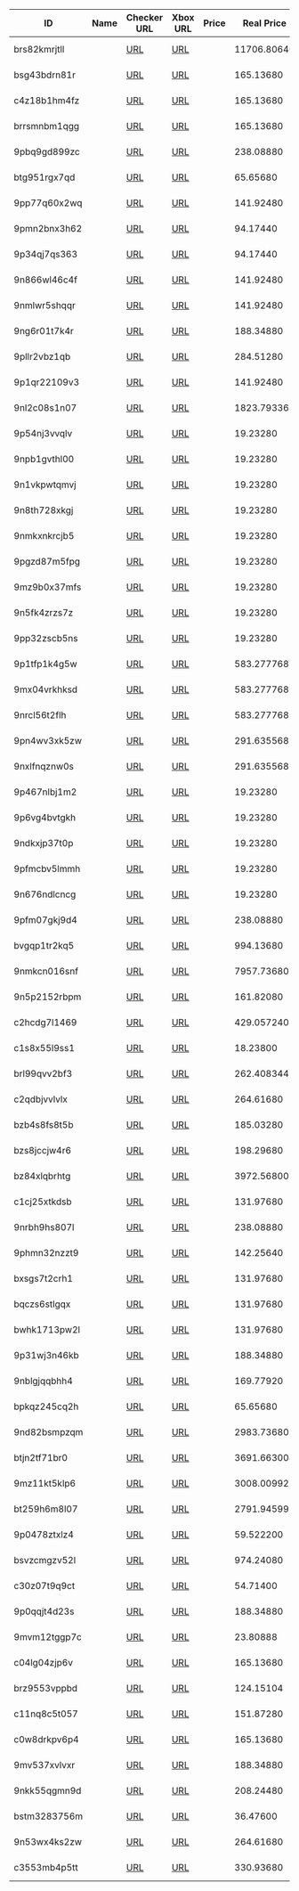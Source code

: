| ID | Name | Checker URL | Xbox URL | Price | Real Price | Discount | Ends in | Original Cur | Country |
|-|-|-|-|-|-|-|-|-|-|
| brs82kmrjtll   |     | [URL](https://xbox-store-checker.com/en/game/compare/a/brs82kmrjtll)   | [URL](https://www.xbox.com/es-AR/games/store/a/brs82kmrjtll)   |     | 11706.80640    |    |    | ARS 17652.0   |    |
| bsg43bdrn81r   |     | [URL](https://xbox-store-checker.com/en/game/compare/a/bsg43bdrn81r)   | [URL](https://www.xbox.com/es-AR/games/store/a/bsg43bdrn81r)   |     | 165.13680    |    |    | ARS 249.0   |    |
| c4z18b1hm4fz   |     | [URL](https://xbox-store-checker.com/en/game/compare/a/c4z18b1hm4fz)   | [URL](https://www.xbox.com/es-AR/games/store/a/c4z18b1hm4fz)   |     | 165.13680    |    |    | ARS 249.0   |    |
| brrsmnbm1qgg   |     | [URL](https://xbox-store-checker.com/en/game/compare/a/brrsmnbm1qgg)   | [URL](https://www.xbox.com/es-AR/games/store/a/brrsmnbm1qgg)   |     | 165.13680    |    |    | ARS 249.0   |    |
| 9pbq9gd899zc   |     | [URL](https://xbox-store-checker.com/en/game/compare/a/9pbq9gd899zc)   | [URL](https://www.xbox.com/es-AR/games/store/a/9pbq9gd899zc)   |     | 238.08880    |    |    | ARS 359.0   |    |
| btg951rgx7qd   |     | [URL](https://xbox-store-checker.com/en/game/compare/a/btg951rgx7qd)   | [URL](https://www.xbox.com/es-AR/games/store/a/btg951rgx7qd)   |     | 65.65680    |    |    | ARS 99.0   |    |
| 9pp77q60x2wq   |     | [URL](https://xbox-store-checker.com/en/game/compare/a/9pp77q60x2wq)   | [URL](https://www.xbox.com/es-AR/games/store/a/9pp77q60x2wq)   |     | 141.92480    |    |    | ARS 214.0   |    |
| 9pmn2bnx3h62   |     | [URL](https://xbox-store-checker.com/en/game/compare/a/9pmn2bnx3h62)   | [URL](https://www.xbox.com/es-AR/games/store/a/9pmn2bnx3h62)   |     | 94.17440    |    |    | ARS 142.0   |    |
| 9p34qj7qs363   |     | [URL](https://xbox-store-checker.com/en/game/compare/a/9p34qj7qs363)   | [URL](https://www.xbox.com/es-AR/games/store/a/9p34qj7qs363)   |     | 94.17440    |    |    | ARS 142.0   |    |
| 9n866wl46c4f   |     | [URL](https://xbox-store-checker.com/en/game/compare/a/9n866wl46c4f)   | [URL](https://www.xbox.com/es-AR/games/store/a/9n866wl46c4f)   |     | 141.92480    |    |    | ARS 214.0   |    |
| 9nmlwr5shqqr   |     | [URL](https://xbox-store-checker.com/en/game/compare/a/9nmlwr5shqqr)   | [URL](https://www.xbox.com/es-AR/games/store/a/9nmlwr5shqqr)   |     | 141.92480    |    |    | ARS 214.0   |    |
| 9ng6r01t7k4r   |     | [URL](https://xbox-store-checker.com/en/game/compare/a/9ng6r01t7k4r)   | [URL](https://www.xbox.com/es-AR/games/store/a/9ng6r01t7k4r)   |     | 188.34880    |    |    | ARS 284.0   |    |
| 9pllr2vbz1qb   |     | [URL](https://xbox-store-checker.com/en/game/compare/a/9pllr2vbz1qb)   | [URL](https://www.xbox.com/es-AR/games/store/a/9pllr2vbz1qb)   |     | 284.51280    |    |    | ARS 429.0   |    |
| 9p1qr22109v3   |     | [URL](https://xbox-store-checker.com/en/game/compare/a/9p1qr22109v3)   | [URL](https://www.xbox.com/es-AR/games/store/a/9p1qr22109v3)   |     | 141.92480    |    |    | ARS 214.0   |    |
| 9nl2c08s1n07   |     | [URL](https://xbox-store-checker.com/en/game/compare/a/9nl2c08s1n07)   | [URL](https://www.xbox.com/es-AR/games/store/a/9nl2c08s1n07)   |     | 1823.793368    |    |    | ARS 2749.99   |    |
| 9p54nj3vvqlv   |     | [URL](https://xbox-store-checker.com/en/game/compare/a/9p54nj3vvqlv)   | [URL](https://www.xbox.com/es-AR/games/store/a/9p54nj3vvqlv)   |     | 19.23280    |    |    | ARS 29.0   |    |
| 9npb1gvthl00   |     | [URL](https://xbox-store-checker.com/en/game/compare/a/9npb1gvthl00)   | [URL](https://www.xbox.com/es-AR/games/store/a/9npb1gvthl00)   |     | 19.23280    |    |    | ARS 29.0   |    |
| 9n1vkpwtqmvj   |     | [URL](https://xbox-store-checker.com/en/game/compare/a/9n1vkpwtqmvj)   | [URL](https://www.xbox.com/es-AR/games/store/a/9n1vkpwtqmvj)   |     | 19.23280    |    |    | ARS 29.0   |    |
| 9n8th728xkgj   |     | [URL](https://xbox-store-checker.com/en/game/compare/a/9n8th728xkgj)   | [URL](https://www.xbox.com/es-AR/games/store/a/9n8th728xkgj)   |     | 19.23280    |    |    | ARS 29.0   |    |
| 9nmkxnkrcjb5   |     | [URL](https://xbox-store-checker.com/en/game/compare/a/9nmkxnkrcjb5)   | [URL](https://www.xbox.com/es-AR/games/store/a/9nmkxnkrcjb5)   |     | 19.23280    |    |    | ARS 29.0   |    |
| 9pgzd87m5fpg   |     | [URL](https://xbox-store-checker.com/en/game/compare/a/9pgzd87m5fpg)   | [URL](https://www.xbox.com/es-AR/games/store/a/9pgzd87m5fpg)   |     | 19.23280    |    |    | ARS 29.0   |    |
| 9mz9b0x37mfs   |     | [URL](https://xbox-store-checker.com/en/game/compare/a/9mz9b0x37mfs)   | [URL](https://www.xbox.com/es-AR/games/store/a/9mz9b0x37mfs)   |     | 19.23280    |    |    | ARS 29.0   |    |
| 9n5fk4zrzs7z   |     | [URL](https://xbox-store-checker.com/en/game/compare/a/9n5fk4zrzs7z)   | [URL](https://www.xbox.com/es-AR/games/store/a/9n5fk4zrzs7z)   |     | 19.23280    |    |    | ARS 29.0   |    |
| 9pp32zscb5ns   |     | [URL](https://xbox-store-checker.com/en/game/compare/a/9pp32zscb5ns)   | [URL](https://www.xbox.com/es-AR/games/store/a/9pp32zscb5ns)   |     | 19.23280    |    |    | ARS 29.0   |    |
| 9p1tfp1k4g5w   |     | [URL](https://xbox-store-checker.com/en/game/compare/a/9p1tfp1k4g5w)   | [URL](https://www.xbox.com/es-AR/games/store/a/9p1tfp1k4g5w)   |     | 583.277768    |    |    | ARS 879.49   |    |
| 9mx04vrkhksd   |     | [URL](https://xbox-store-checker.com/en/game/compare/a/9mx04vrkhksd)   | [URL](https://www.xbox.com/es-AR/games/store/a/9mx04vrkhksd)   |     | 583.277768    |    |    | ARS 879.49   |    |
| 9nrcl56t2flh   |     | [URL](https://xbox-store-checker.com/en/game/compare/a/9nrcl56t2flh)   | [URL](https://www.xbox.com/es-AR/games/store/a/9nrcl56t2flh)   |     | 583.277768    |    |    | ARS 879.49   |    |
| 9pn4wv3xk5zw   |     | [URL](https://xbox-store-checker.com/en/game/compare/a/9pn4wv3xk5zw)   | [URL](https://www.xbox.com/es-AR/games/store/a/9pn4wv3xk5zw)   |     | 291.635568    |    |    | ARS 439.74   |    |
| 9nxlfnqznw0s   |     | [URL](https://xbox-store-checker.com/en/game/compare/a/9nxlfnqznw0s)   | [URL](https://www.xbox.com/es-AR/games/store/a/9nxlfnqznw0s)   |     | 291.635568    |    |    | ARS 439.74   |    |
| 9p467nlbj1m2   |     | [URL](https://xbox-store-checker.com/en/game/compare/a/9p467nlbj1m2)   | [URL](https://www.xbox.com/es-AR/games/store/a/9p467nlbj1m2)   |     | 19.23280    |    |    | ARS 29.0   |    |
| 9p6vg4bvtgkh   |     | [URL](https://xbox-store-checker.com/en/game/compare/a/9p6vg4bvtgkh)   | [URL](https://www.xbox.com/es-AR/games/store/a/9p6vg4bvtgkh)   |     | 19.23280    |    |    | ARS 29.0   |    |
| 9ndkxjp37t0p   |     | [URL](https://xbox-store-checker.com/en/game/compare/a/9ndkxjp37t0p)   | [URL](https://www.xbox.com/es-AR/games/store/a/9ndkxjp37t0p)   |     | 19.23280    |    |    | ARS 29.0   |    |
| 9pfmcbv5lmmh   |     | [URL](https://xbox-store-checker.com/en/game/compare/a/9pfmcbv5lmmh)   | [URL](https://www.xbox.com/es-AR/games/store/a/9pfmcbv5lmmh)   |     | 19.23280    |    |    | ARS 29.0   |    |
| 9n676ndlcncg   |     | [URL](https://xbox-store-checker.com/en/game/compare/a/9n676ndlcncg)   | [URL](https://www.xbox.com/es-AR/games/store/a/9n676ndlcncg)   |     | 19.23280    |    |    | ARS 29.0   |    |
| 9pfm07gkj9d4   |     | [URL](https://xbox-store-checker.com/en/game/compare/a/9pfm07gkj9d4)   | [URL](https://www.xbox.com/es-AR/games/store/a/9pfm07gkj9d4)   |     | 238.08880    |    |    | ARS 359.0   |    |
| bvgqp1tr2kq5   |     | [URL](https://xbox-store-checker.com/en/game/compare/a/bvgqp1tr2kq5)   | [URL](https://www.xbox.com/es-AR/games/store/a/bvgqp1tr2kq5)   |     | 994.13680    |    |    | ARS 1499.0   |    |
| 9nmkcn016snf   |     | [URL](https://xbox-store-checker.com/en/game/compare/a/9nmkcn016snf)   | [URL](https://www.xbox.com/es-AR/games/store/a/9nmkcn016snf)   |     | 7957.73680    |    |    | ARS 11999.0   |    |
| 9n5p2152rbpm   |     | [URL](https://xbox-store-checker.com/en/game/compare/a/9n5p2152rbpm)   | [URL](https://www.xbox.com/es-AR/games/store/a/9n5p2152rbpm)   |     | 161.82080    |    |    | ARS 244.0   |    |
| c2hcdg7l1469   |     | [URL](https://xbox-store-checker.com/en/game/compare/a/c2hcdg7l1469)   | [URL](https://www.xbox.com/es-AR/games/store/a/c2hcdg7l1469)   |     | 429.057240    |    | 2023-11-01T09:59:59Z   | ARS 646.95   |    |
| c1s8x55l9ss1   |     | [URL](https://xbox-store-checker.com/en/game/compare/a/c1s8x55l9ss1)   | [URL](https://www.xbox.com/es-AR/games/store/a/c1s8x55l9ss1)   |     | 18.23800    |    |    | ARS 27.5   |    |
| brl99qvv2bf3   |     | [URL](https://xbox-store-checker.com/en/game/compare/a/brl99qvv2bf3)   | [URL](https://www.xbox.com/es-AR/games/store/a/brl99qvv2bf3)   |     | 262.408344    |    |    | ARS 395.67   |    |
| c2qdbjvvlvlx   |     | [URL](https://xbox-store-checker.com/en/game/compare/a/c2qdbjvvlvlx)   | [URL](https://www.xbox.com/es-AR/games/store/a/c2qdbjvvlvlx)   |     | 264.61680    |    |    | ARS 399.0   |    |
| bzb4s8fs8t5b   |     | [URL](https://xbox-store-checker.com/en/game/compare/a/bzb4s8fs8t5b)   | [URL](https://www.xbox.com/es-AR/games/store/a/bzb4s8fs8t5b)   |     | 185.03280    |    |    | ARS 279.0   |    |
| bzs8jccjw4r6   |     | [URL](https://xbox-store-checker.com/en/game/compare/a/bzs8jccjw4r6)   | [URL](https://www.xbox.com/es-AR/games/store/a/bzs8jccjw4r6)   |     | 198.29680    |    |    | ARS 299.0   |    |
| bz84xlqbrhtg   |     | [URL](https://xbox-store-checker.com/en/game/compare/a/bz84xlqbrhtg)   | [URL](https://www.xbox.com/es-AR/games/store/a/bz84xlqbrhtg)   |     | 3972.56800    |    |    | ARS 5990.0   |    |
| c1cj25xtkdsb   |     | [URL](https://xbox-store-checker.com/en/game/compare/a/c1cj25xtkdsb)   | [URL](https://www.xbox.com/es-AR/games/store/a/c1cj25xtkdsb)   |     | 131.97680    |    |    | ARS 199.0   |    |
| 9nrbh9hs807l   |     | [URL](https://xbox-store-checker.com/en/game/compare/a/9nrbh9hs807l)   | [URL](https://www.xbox.com/es-AR/games/store/a/9nrbh9hs807l)   |     | 238.08880    |    |    | ARS 359.0   |    |
| 9phmn32nzzt9   |     | [URL](https://xbox-store-checker.com/en/game/compare/a/9phmn32nzzt9)   | [URL](https://www.xbox.com/es-AR/games/store/a/9phmn32nzzt9)   |     | 142.25640    |    | 2023-10-30T23:59:59Z   | ARS 214.5   |    |
| bxsgs7t2crh1   |     | [URL](https://xbox-store-checker.com/en/game/compare/a/bxsgs7t2crh1)   | [URL](https://www.xbox.com/es-AR/games/store/a/bxsgs7t2crh1)   |     | 131.97680    |    |    | ARS 199.0   |    |
| bqczs6stlgqx   |     | [URL](https://xbox-store-checker.com/en/game/compare/a/bqczs6stlgqx)   | [URL](https://www.xbox.com/es-AR/games/store/a/bqczs6stlgqx)   |     | 131.97680    |    | 2023-10-30T23:59:59Z   | ARS 199.0   |    |
| bwhk1713pw2l   |     | [URL](https://xbox-store-checker.com/en/game/compare/a/bwhk1713pw2l)   | [URL](https://www.xbox.com/es-AR/games/store/a/bwhk1713pw2l)   |     | 131.97680    |    |    | ARS 199.0   |    |
| 9p31wj3n46kb   |     | [URL](https://xbox-store-checker.com/en/game/compare/a/9p31wj3n46kb)   | [URL](https://www.xbox.com/es-AR/games/store/a/9p31wj3n46kb)   |     | 188.34880    |    |    | ARS 284.0   |    |
| 9nblgjqqbhh4   |     | [URL](https://xbox-store-checker.com/en/game/compare/a/9nblgjqqbhh4)   | [URL](https://www.xbox.com/es-AR/games/store/a/9nblgjqqbhh4)   |     | 169.77920    |    |    | ARS 256.0   |    |
| bpkqz245cq2h   |     | [URL](https://xbox-store-checker.com/en/game/compare/a/bpkqz245cq2h)   | [URL](https://www.xbox.com/es-AR/games/store/a/bpkqz245cq2h)   |     | 65.65680    |    |    | ARS 99.0   |    |
| 9nd82bsmpzqm   |     | [URL](https://xbox-store-checker.com/en/game/compare/a/9nd82bsmpzqm)   | [URL](https://www.xbox.com/es-AR/games/store/a/9nd82bsmpzqm)   |     | 2983.73680    |    |    | ARS 4499.0   |    |
| btjn2tf71br0   |     | [URL](https://xbox-store-checker.com/en/game/compare/a/btjn2tf71br0)   | [URL](https://www.xbox.com/es-AR/games/store/a/btjn2tf71br0)   |     | 3691.663008    |    | 2023-11-01T09:59:59Z   | ARS 5566.44   |    |
| 9mz11kt5klp6   |     | [URL](https://xbox-store-checker.com/en/game/compare/a/9mz11kt5klp6)   | [URL](https://www.xbox.com/es-AR/games/store/a/9mz11kt5klp6)   |     | 3008.00992    |    | 2023-11-01T09:59:59Z   | ARS 4535.6   |    |
| bt259h6m8l07   |     | [URL](https://xbox-store-checker.com/en/game/compare/a/bt259h6m8l07)   | [URL](https://www.xbox.com/es-AR/games/store/a/bt259h6m8l07)   |     | 2791.945992    |    | 2023-11-01T09:59:59Z   | ARS 4209.81   |    |
| 9p0478ztxlz4   |     | [URL](https://xbox-store-checker.com/en/game/compare/a/9p0478ztxlz4)   | [URL](https://www.xbox.com/es-AR/games/store/a/9p0478ztxlz4)   |     | 59.522200    |    | 2023-11-01T09:59:59Z   | ARS 89.75   |    |
| bsvzcmgzv52l   |     | [URL](https://xbox-store-checker.com/en/game/compare/a/bsvzcmgzv52l)   | [URL](https://www.xbox.com/es-AR/games/store/a/bsvzcmgzv52l)   |     | 974.24080    |    |    | ARS 1469.0   |    |
| c30z07t9q9ct   |     | [URL](https://xbox-store-checker.com/en/game/compare/a/c30z07t9q9ct)   | [URL](https://www.xbox.com/es-AR/games/store/a/c30z07t9q9ct)   |     | 54.71400    |    |    | ARS 82.5   |    |
| 9p0qqjt4d23s   |     | [URL](https://xbox-store-checker.com/en/game/compare/a/9p0qqjt4d23s)   | [URL](https://www.xbox.com/es-AR/games/store/a/9p0qqjt4d23s)   |     | 188.34880    |    |    | ARS 284.0   |    |
| 9mvm12tggp7c   |     | [URL](https://xbox-store-checker.com/en/game/compare/a/9mvm12tggp7c)   | [URL](https://www.xbox.com/es-AR/games/store/a/9mvm12tggp7c)   |     | 23.80888    |    | 2023-10-31T09:59:59Z   | ARS 35.9   |    |
| c04lg04zjp6v   |     | [URL](https://xbox-store-checker.com/en/game/compare/a/c04lg04zjp6v)   | [URL](https://www.xbox.com/es-AR/games/store/a/c04lg04zjp6v)   |     | 165.13680    |    | 2099-12-31T02:59:59Z   | ARS 249.0   |    |
| brz9553vppbd   |     | [URL](https://xbox-store-checker.com/en/game/compare/a/brz9553vppbd)   | [URL](https://www.xbox.com/es-AR/games/store/a/brz9553vppbd)   |     | 124.15104    |    | 2023-10-31T09:59:59Z   | ARS 187.2   |    |
| c11nq8c5t057   |     | [URL](https://xbox-store-checker.com/en/game/compare/a/c11nq8c5t057)   | [URL](https://www.xbox.com/es-AR/games/store/a/c11nq8c5t057)   |     | 151.87280    |    |    | ARS 229.0   |    |
| c0w8drkpv6p4   |     | [URL](https://xbox-store-checker.com/en/game/compare/a/c0w8drkpv6p4)   | [URL](https://www.xbox.com/es-AR/games/store/a/c0w8drkpv6p4)   |     | 165.13680    |    |    | ARS 249.0   |    |
| 9mv537xvlvxr   |     | [URL](https://xbox-store-checker.com/en/game/compare/a/9mv537xvlvxr)   | [URL](https://www.xbox.com/es-AR/games/store/a/9mv537xvlvxr)   |     | 188.34880    |    |    | ARS 284.0   |    |
| 9nkk55qgmn9d   |     | [URL](https://xbox-store-checker.com/en/game/compare/a/9nkk55qgmn9d)   | [URL](https://www.xbox.com/es-AR/games/store/a/9nkk55qgmn9d)   |     | 208.24480    |    |    | ARS 314.0   |    |
| bstm3283756m   |     | [URL](https://xbox-store-checker.com/en/game/compare/a/bstm3283756m)   | [URL](https://www.xbox.com/es-AR/games/store/a/bstm3283756m)   |     | 36.47600    |    |    | ARS 55.0   |    |
| 9n53wx4ks2zw   |     | [URL](https://xbox-store-checker.com/en/game/compare/a/9n53wx4ks2zw)   | [URL](https://www.xbox.com/es-AR/games/store/a/9n53wx4ks2zw)   |     | 264.61680    |    |    | ARS 399.0   |    |
| c3553mb4p5tt   |     | [URL](https://xbox-store-checker.com/en/game/compare/a/c3553mb4p5tt)   | [URL](https://www.xbox.com/es-AR/games/store/a/c3553mb4p5tt)   |     | 330.93680    |    |    | ARS 499.0   |    |
